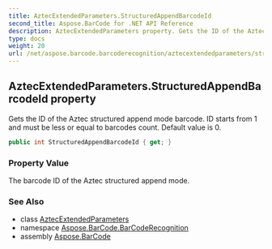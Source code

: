 ```yaml
---
title: AztecExtendedParameters.StructuredAppendBarcodeId
second_title: Aspose.BarCode for .NET API Reference
description: AztecExtendedParameters property. Gets the ID of the Aztec structured append mode barcode. ID starts from 1 and must be less or equal to barcodes count. Default value is 0
type: docs
weight: 20
url: /net/aspose.barcode.barcoderecognition/aztecextendedparameters/structuredappendbarcodeid/
---
```

## AztecExtendedParameters.StructuredAppendBarcodeId property

Gets the ID of the Aztec structured append mode barcode. ID starts from 1 and must be less or equal to barcodes count. Default value is 0.

```csharp
public int StructuredAppendBarcodeId { get; }
```

### Property Value

The barcode ID of the Aztec structured append mode.

### See Also

* class [AztecExtendedParameters](../)
* namespace [Aspose.BarCode.BarCodeRecognition](../../aztecextendedparameters/)
* assembly [Aspose.BarCode](../../../)



